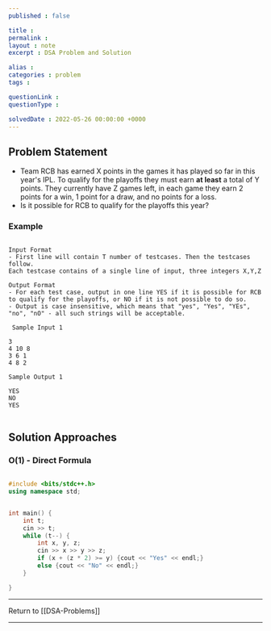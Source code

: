 ```yaml
---
published : false

title : 
permalink : 
layout : note
excerpt : DSA Problem and Solution

alias : 
categories : problem
tags : 

questionLink : 
questionType : 

solvedDate : 2022-05-26 00:00:00 +0000
---
```


## Problem Statement

- Team RCB has earned X points in the games it has played so far in this year's IPL. To qualify for the playoffs they must earn **at least** a total of Y points. They currently have Z games left, in each game they earn 2 points for a win, 1 point for a draw, and no points for a loss.
- Is it possible for RCB to qualify for the playoffs this year?

### Example

```

Input Format
- First line will contain T number of testcases. Then the testcases follow.
Each testcase contains of a single line of input, three integers X,Y,Z

Output Format
- For each test case, output in one line YES if it is possible for RCB to qualify for the playoffs, or NO if it is not possible to do so.
- Output is case insensitive, which means that "yes", "Yes", "YEs", "no", "nO" - all such strings will be acceptable.

 Sample Input 1

3
4 10 8
3 6 1 
4 8 2 

Sample Output 1

YES
NO
YES


```

## Solution Approaches

### O(1) - Direct Formula

```cpp

#include <bits/stdc++.h>
using namespace std;


int main() {
	int t;
	cin >> t;
	while (t--) {
		int x, y, z;
		cin >> x >> y >> z;
		if (x + (z * 2) >= y) {cout << "Yes" << endl;}
		else {cout << "No" << endl;}
	}

}

```

---

Return to [[DSA-Problems]]

---
